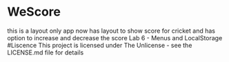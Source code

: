 # WeScore
this is a layout only app now has layout to show score for cricket and has option to increase and decrease the score
Lab 6 - Menus and LocalStorage
#Liscence
This project is licensed under The Unlicense - see the LICENSE.md file for details
